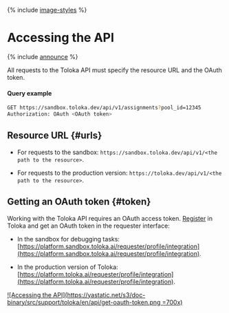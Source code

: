 {% include [image-styles](../../../_includes/image-styles.md) %}

# Accessing the API

{% include [announce](../_includes/announce.md) %}

All requests to the Toloka API must specify the resource URL and the OAuth token.

#### Query example

```bash
GET https://sandbox.toloka.dev/api/v1/assignments?pool_id=12345
Authorization: OAuth <OAuth token>
```

## Resource URL {#urls}

- For requests to the sandbox: `https://sandbox.toloka.dev/api/v1/<the path to the resource>`.

- For requests to the production version: `https://toloka.dev/api/v1/<the path to the resource>`.

## Getting an OAuth token {#token}

Working with the Toloka API requires an OAuth access token. [Register](../../guide/concepts/access.md) in Toloka and get an OAuth token in the requester interface:

- In the sandbox for debugging tasks: [https://platform.sandbox.toloka.ai/requester/profile/integration](https://platform.sandbox.toloka.ai/requester/profile/integration).

- In the production version of Toloka: [https://platform.toloka.ai/requester/profile/integration](https://platform.toloka.ai/requester/profile/integration).

[![Accessing the API](https://yastatic.net/s3/doc-binary/src/support/toloka/en/api/get-oauth-token.png =700x)](https://yastatic.net/s3/doc-binary/src/support/toloka/en/api/get-oauth-token.png)
